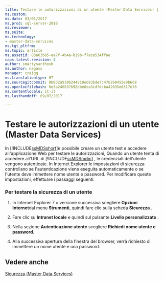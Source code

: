 ```yaml
---
title: Testare le autorizzazioni di un utente (Master Data Services) | Microsoft Docs
ms.custom: 
ms.date: 03/01/2017
ms.prod: sql-server-2016
ms.reviewer: 
ms.suite: 
ms.technology:
- master-data-services
ms.tgt_pltfrm: 
ms.topic: article
ms.assetid: 83a03b85-ea7f-4b4a-b19b-f7eca534ffae
caps.latest.revision: 4
author: smartysanthosh
ms.author: nagavo
manager: craigg
ms.translationtype: HT
ms.sourcegitcommit: 0b832a9306244210e693bde7c476269455e9b6d8
ms.openlocfilehash: 6e3a240837692dbe8ea3cdfdcba42035e0317e78
ms.contentlocale: it-it
ms.lasthandoff: 09/07/2017

---
```

# <a name="test-a-user39s-permissions-master-data-services"></a>Testare le autorizzazioni di un utente (Master Data Services)
  In [!INCLUDE[ssMDSshort](../includes/ssmdsshort-md.md)]è possibile creare un utente test e accedere all'applicazione Web per testare le autorizzazioni, Quando un utente tenta di accedere all'URL di [!INCLUDE[ssMDSmdm](../includes/ssmdsmdm-md.md)] , le credenziali dell'utente vengono autenticate. In Internet Explorer le impostazioni di sicurezza controllano se l'autenticazione viene eseguita automaticamente o se l'utente deve immettere nome utente e password. Per modificare queste impostazioni, effettuare i passaggi seguenti:  
  
### <a name="to-test-a-users-security"></a>Per testare la sicurezza di un utente  
  
1.  In Internet Explorer 7 o versione successiva scegliere **Opzioni Internet**dal menu **Strumenti**, quindi fare clic sulla scheda **Sicurezza** .  
  
2.  Fare clic su **Intranet locale** e quindi sul pulsante **Livello personalizzato** .  
  
3.  Nella sezione **Autenticazione utente** scegliere **Richiedi nome utente e password**.  
  
4.  Alla successiva apertura della finestra del browser, verrà richiesto di immettere un nome utente e una password.  
  
## <a name="see-also"></a>Vedere anche  
 [Sicurezza &#40;Master Data Services&#41;](../master-data-services/security-master-data-services.md)  
  
  
